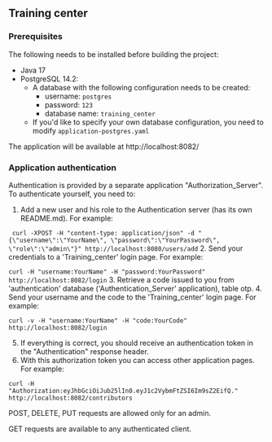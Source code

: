 ## Training center
### Prerequisites
The following needs to be installed before building the project:
* Java 17
* PostgreSQL 14.2:
  * A database with the following configuration needs to be created:
    * username: `postgres`
    * password: `123`
    * database name: `training_center`
  * If you'd like to specify your own database configuration, you need to modify `application-postgres.yaml`

The application will be available at http://localhost:8082/

### Application authentication
Authentication is provided by a separate application "Authorization_Server".
To authenticate yourself, you need to:
1. Add a new user and his role to the Authentication server (has its own README.md).
For example:

` curl -XPOST -H "content-type: application/json" -d "{\"username\":\"YourName\", \"password\":\"YourPassword\", \"role\":\"admin\"}" http://localhost:8080/users/add`
2. Send your credentials to a 'Training_center' login page.
For example:

`curl -H "username:YourName" -H "password:YourPassword" http://localhost:8082/login`
3. Retrieve a code issued to you from 'authentication' database ('Authentication_Server' application), table otp.
4. Send your username and the code to the 'Training_center' login page.
For example:

`curl -v -H "username:YourName" -H "code:YourCode" http://localhost:8082/login`

5. If everything is correct, you should receive an authentication token in the "Authentication" response header.
6. With this authorization token you can access other application pages. For example:

`curl -H "Authorization:eyJhbGciOiJub25lIn0.eyJ1c2VybmFtZSI6Im9sZ2EifQ." http://localhost:8082/contributors`

POST, DELETE, PUT requests are allowed only for an admin.

GET requests are available to any authenticated client.